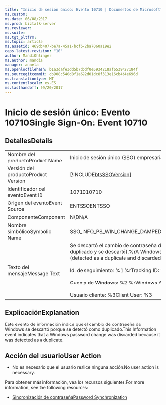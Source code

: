 ```yaml
---
title: "Inicio de sesión único: Evento 10710 | Documentos de Microsoft"
ms.custom: 
ms.date: 06/08/2017
ms.prod: biztalk-server
ms.reviewer: 
ms.suite: 
ms.tgt_pltfrm: 
ms.topic: article
ms.assetid: 469dc407-be7a-45a1-bcf5-2ba7060a19e2
caps.latest.revision: "10"
author: MandiOhlinger
ms.author: mandia
manager: anneta
ms.openlocfilehash: b1a3dafe3dd5b7dbdf0e5934218af6539427184f
ms.sourcegitcommit: cb908c540d8f1a692d01dc8f313e16cb4b4e696d
ms.translationtype: MT
ms.contentlocale: es-ES
ms.lasthandoff: 09/20/2017
---
```

# <a name="single-sign-on-event-10710"></a><span data-ttu-id="7fb5f-102">Inicio de sesión único: Evento 10710</span><span class="sxs-lookup"><span data-stu-id="7fb5f-102">Single Sign-On: Event 10710</span></span>
## <a name="details"></a><span data-ttu-id="7fb5f-103">Detalles</span><span class="sxs-lookup"><span data-stu-id="7fb5f-103">Details</span></span>  
  
|||  
|-|-|  
|<span data-ttu-id="7fb5f-104">Nombre del producto</span><span class="sxs-lookup"><span data-stu-id="7fb5f-104">Product Name</span></span>|<span data-ttu-id="7fb5f-105">Inicio de sesión único (SSO) empresarial</span><span class="sxs-lookup"><span data-stu-id="7fb5f-105">Enterprise Single Sign-On</span></span>|  
|<span data-ttu-id="7fb5f-106">Versión del producto</span><span class="sxs-lookup"><span data-stu-id="7fb5f-106">Product Version</span></span>|[!INCLUDE[btsSSOVersion](../includes/btsssoversion-md.md)]|  
|<span data-ttu-id="7fb5f-107">Identificador del evento</span><span class="sxs-lookup"><span data-stu-id="7fb5f-107">Event ID</span></span>|<span data-ttu-id="7fb5f-108">10710</span><span class="sxs-lookup"><span data-stu-id="7fb5f-108">10710</span></span>|  
|<span data-ttu-id="7fb5f-109">Origen del evento</span><span class="sxs-lookup"><span data-stu-id="7fb5f-109">Event Source</span></span>|<span data-ttu-id="7fb5f-110">ENTSSO</span><span class="sxs-lookup"><span data-stu-id="7fb5f-110">ENTSSO</span></span>|  
|<span data-ttu-id="7fb5f-111">Componente</span><span class="sxs-lookup"><span data-stu-id="7fb5f-111">Component</span></span>|<span data-ttu-id="7fb5f-112">N\D</span><span class="sxs-lookup"><span data-stu-id="7fb5f-112">N\A</span></span>|  
|<span data-ttu-id="7fb5f-113">Nombre simbólico</span><span class="sxs-lookup"><span data-stu-id="7fb5f-113">Symbolic Name</span></span>|<span data-ttu-id="7fb5f-114">SSO_INFO_PS_WIN_CHANGE_DAMPED</span><span class="sxs-lookup"><span data-stu-id="7fb5f-114">SSO_INFO_PS_WIN_CHANGE_DAMPED</span></span>|  
|<span data-ttu-id="7fb5f-115">Texto del mensaje</span><span class="sxs-lookup"><span data-stu-id="7fb5f-115">Message Text</span></span>|<span data-ttu-id="7fb5f-116">Se descartó el cambio de contraseña de Windows (se detectó como duplicado y se descartó).%r</span><span class="sxs-lookup"><span data-stu-id="7fb5f-116">A Windows password change was damped (detected as a duplicate and discarded).%r</span></span><br /><br /> <span data-ttu-id="7fb5f-117">Id. de seguimiento: %1 %r</span><span class="sxs-lookup"><span data-stu-id="7fb5f-117">Tracking ID: %1%r</span></span><br /><br /> <span data-ttu-id="7fb5f-118">Cuenta de Windows: %2 %r</span><span class="sxs-lookup"><span data-stu-id="7fb5f-118">Windows Account: %2%r</span></span><br /><br /> <span data-ttu-id="7fb5f-119">Usuario cliente: %3</span><span class="sxs-lookup"><span data-stu-id="7fb5f-119">Client User: %3</span></span>|  
  
## <a name="explanation"></a><span data-ttu-id="7fb5f-120">Explicación</span><span class="sxs-lookup"><span data-stu-id="7fb5f-120">Explanation</span></span>  
 <span data-ttu-id="7fb5f-121">Este evento de información indica que el cambio de contraseña de Windows se descartó porque se detectó como duplicado.</span><span class="sxs-lookup"><span data-stu-id="7fb5f-121">This Information event indicates that a Windows password change was discarded because it was detected as a duplicate.</span></span>  
  
## <a name="user-action"></a><span data-ttu-id="7fb5f-122">Acción del usuario</span><span class="sxs-lookup"><span data-stu-id="7fb5f-122">User Action</span></span>  
  
-   <span data-ttu-id="7fb5f-123">No es necesario que el usuario realice ninguna acción.</span><span class="sxs-lookup"><span data-stu-id="7fb5f-123">No user action is necessary.</span></span>  
  
 <span data-ttu-id="7fb5f-124">Para obtener más información, vea los recursos siguientes:</span><span class="sxs-lookup"><span data-stu-id="7fb5f-124">For more information, see the following resources:</span></span>  
  
-   [<span data-ttu-id="7fb5f-125">Sincronización de contraseña</span><span class="sxs-lookup"><span data-stu-id="7fb5f-125">Password Synchronization</span></span>](../core/password-synchronization2.md)